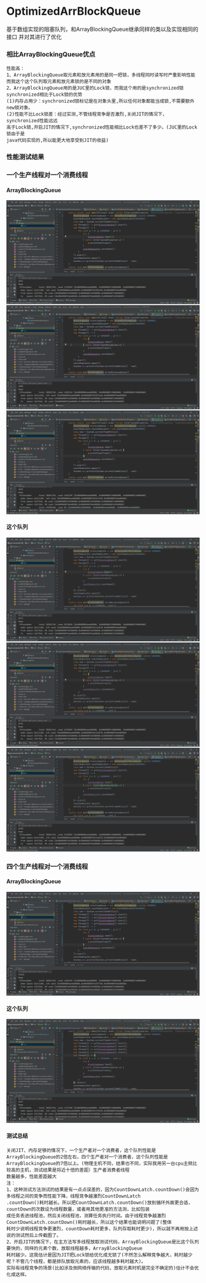 # OptimizedArrBlockQueue
 基于数组实现的阻塞队列，和ArrayBlockingQueue继承同样的类以及实现相同的接口
 并对其进行了优化
 
### 相比ArrayBlockingQueue优点
    性能高：
    1、ArrayBlockingQueue取元素和放元素用的是同一把锁，多线程同时读写时严重影响性能
    而我这个这个队列取元素和放元素锁的是不同的对象
    2、ArrayBlockingQueue用的是JUC里的Lock锁，而我这个用的是synchronized锁
    synchronized相比于Lock锁的优势
    (1)内存占用少：synchronized锁标记是在对象头里,所以任何对象都能当成锁,不需要额外new锁对象。
    (2)性能不比Lock锁差：经过实测,不管线程竞争是否激烈,关闭JIT的情况下，synchronized性能远远
    高于Lock锁,开启JIT的情况下,synchronized性能相比Lock也差不了多少。(JUC里的Lock锁由于是
    java代码实现的,所以能更大地享受到JIT的收益)
### 性能测试结果
    
### 一个生产线程对一个消费线程
#### ArrayBlockingQueue
![arr](https://github.com/65487123/zp-concurrent-lib/raw/master/picture/arro.png)
![arr](https://github.com/65487123/zp-concurrent-lib/raw/master/picture/arro1.png)
![arr](https://github.com/65487123/zp-concurrent-lib/raw/master/picture/arro2.png)
#### 这个队列
![mine](https://github.com/65487123/zp-concurrent-lib/raw/master/picture/oao.png)
![mine](https://github.com/65487123/zp-concurrent-lib/raw/master/picture/oao1.png)
![mine](https://github.com/65487123/zp-concurrent-lib/raw/master/picture/oao2.png)
### 四个生产线程对一个消费线程
#### ArrayBlockingQueue
![arr](https://github.com/65487123/zp-concurrent-lib/raw/master/picture/arr2.png)
#### 这个队列
![mine](https://github.com/65487123/zp-concurrent-lib/raw/master/picture/oa2.png)
#### 测试总结
    关闭JIT、内存足够的情况下，一个生产者对一个消费者，这个队列性能是ArrayBlockingQueue的2倍左右，四个生产者对一个消费者，这个队列性能是
    ArrayBlockingQueue的7倍以上。(物理主机不同，结果也不同，实际我用另一台cpu主频比较高的主机，测试结果是将近十倍的差距）生产者消费者线程
    数量越多，性能差距越大
    注：
    1、这种测试方法测试的结果是有一点点误差的，因为CountDownLatch.countDown()会因为多线程之间的竞争而性能下降，线程竞争越激烈CountDownLatch
    .countDown()耗时越长。所以把CountDownLatch.countDown()放到循环外面更合适，countDown的次数设为线程数量，或者用其他更准的方法测，比如包装
    成任务丢进线程池，然后关闭线程池，测算任务执行时间。由于线程竞争越激烈CountDownLatch.countDown()耗时越长，所以这个结果也能说明问题了(整体
    耗时少说明线程竞争更激烈，countDown耗时更多，队列存取耗时更少)，所以就不再用按上述说的测试然后上传截图了。
    2、开启JIT的情况下，在主方法写多线程放取测试代码，ArrayBlockingQueue是比这个队列要快的，同样的元素个数，放取线程越多，ArrayBlockingQueue
    耗时越少。这我估计是因为JIT把Lock锁给优化成无锁了(不然怎么解释竞争越大，耗时越少呢？不管几个线程，都是排队放取元素的，应该线程越多耗时越大)。
    实际有线程竞争的场景(比如涉及倒网络传输的代码，放取元素时机是完全不确定的)估计不会优化成这样。
    
   
